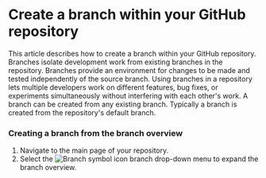 # Create a branch within your GitHub repository

This article describes how to create a branch within your GitHub repository. Branches isolate development work from existing branches in the repository. Branches provide an environment for changes to be made and tested independently of the source branch. Using branches in a repository lets multiple developers work on different features, bug fixes, or experiments simultaneously without interfering with each other's work. A branch can be created from any existing branch. Typically a branch is created from the repository's default branch.

### Creating a branch from the branch overview
1. Navigate to the main page of your repository.
2. Select the ![Branch symbol icon](https://github.com/kimyaBuckner/Technical-Writing-Portfolio/assets/7422907/86a3cb60-3afc-48c3-a011-02857ded30fe) branch drop-down menu to expand the branch overview.
